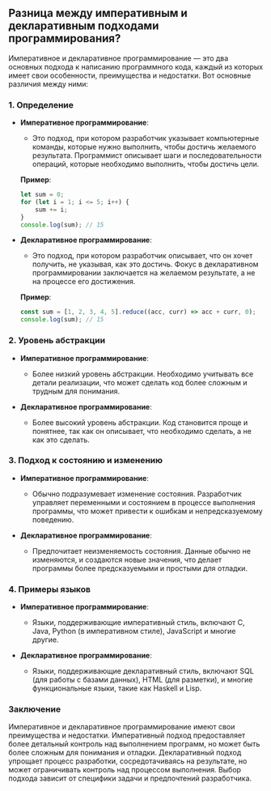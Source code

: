 ## Разница между императивным и декларативным подходами программирования?

Императивное и декларативное программирование — это два основных подхода к написанию программного кода, каждый из которых имеет свои особенности, преимущества и недостатки. Вот основные различия между ними:

### 1. Определение

- **Императивное программирование**:
  - Это подход, при котором разработчик указывает компьютерные команды, которые нужно выполнить, чтобы достичь желаемого результата. Программист описывает шаги и последовательности операций, которые необходимо выполнить, чтобы достичь цели.
  
  **Пример**:
  ```javascript
  let sum = 0;
  for (let i = 1; i <= 5; i++) {
      sum += i;
  }
  console.log(sum); // 15
  ```

- **Декларативное программирование**:
  - Это подход, при котором разработчик описывает, что он хочет получить, не указывая, как это достичь. Фокус в декларативном программировании заключается на желаемом результате, а не на процессе его достижения.
  
  **Пример**:
  ```javascript
  const sum = [1, 2, 3, 4, 5].reduce((acc, curr) => acc + curr, 0);
  console.log(sum); // 15
  ```

### 2. Уровень абстракции

- **Императивное программирование**:
  - Более низкий уровень абстракции. Необходимо учитывать все детали реализации, что может сделать код более сложным и трудным для понимания.

- **Декларативное программирование**:
  - Более высокий уровень абстракции. Код становится проще и понятнее, так как он описывает, что необходимо сделать, а не как это сделать.

### 3. Подход к состоянию и изменению

- **Императивное программирование**:
  - Обычно подразумевает изменение состояния. Разработчик управляет переменными и состоянием в процессе выполнения программы, что может привести к ошибкам и непредсказуемому поведению.

- **Декларативное программирование**:
  - Предпочитает неизменяемость состояния. Данные обычно не изменяются, и создаются новые значения, что делает программы более предсказуемыми и простыми для отладки.

### 4. Примеры языков

- **Императивное программирование**:
  - Языки, поддерживающие императивный стиль, включают C, Java, Python (в императивном стиле), JavaScript и многие другие.

- **Декларативное программирование**:
  - Языки, поддерживающие декларативный стиль, включают SQL (для работы с базами данных), HTML (для разметки), и многие функциональные языки, такие как Haskell и Lisp.

### Заключение

Императивное и декларативное программирование имеют свои преимущества и недостатки. Императивный подход предоставляет более детальный контроль над выполнением программ, но может быть более сложным для понимания и отладки. Декларативный подход упрощает процесс разработки, сосредотачиваясь на результате, но может ограничивать контроль над процессом выполнения. Выбор подхода зависит от специфики задачи и предпочтений разработчика.